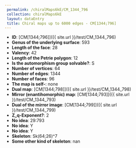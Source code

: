 ```yaml
--- 
 permalink: /chiralMaps6kE/CM_1344_796 
 collection: chiralMaps6kE
 layout: dataEntry
 title: Chiral maps up to 6000 edges - CM[1344;796]
---
```


- **ID**: [CM[1344;796]]({{ site.url }}/test/CM_1344_796)
- **Genus of the underlying surface**: 593
- **Length of the face**: 28
- **Valency**: 42
- **Length of the Petrie polygon**: 12
- **Is the automorphism group solvable?**: S
- **Number of vertices**: 64
- **Number of edges**: 1344
- **Number of faces**: 96
- **The map is self-**: none
- **Dual map**: [CM[1344;798]]({{ site.url }}/test/CM_1344_798)
- **Mirror (enantihomorphic) map**: [CM[1344;793]]({{ site.url }}/test/CM_1344_793)
- **Dual of the mirror image**: [CM[1344;799]]({{ site.url }}/test/CM_1344_799)
- **Z_q-Exponent?**: 2
- **No idea**:  29:793
- **No idea**: Y
- **No idea**: Y
- **Skeleton**: Sk(64;26)^7
- **Some other kind of skeleton**: nan
